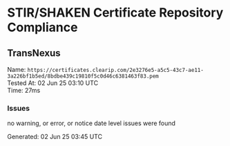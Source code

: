 # STIR/SHAKEN Certificate Repository Compliance

## TransNexus

Name: `https://certificates.clearip.com/2e3276e5-a5c5-43c7-ae11-3a226bf1b5ed/8bdbe439c19810f5c0d46c6381463f83.pem`\
Tested At: 02 Jun 25 03:10 UTC\
Time: 27ms

### Issues

no warning, or error, or notice date level issues were found

Generated: 02 Jun 25 03:45 UTC